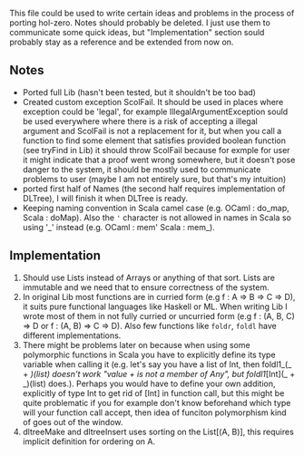 This file could be used to write certain ideas and problems in the process of porting hol-zero. Notes should probably be deleted. I just use them to communicate some quick ideas, but "Implementation" section sould probably stay as a reference and be extended from now on.

## Notes
- Ported full Lib (hasn't been tested, but it shouldn't be too bad)
- Created custom exception ScolFail. It should be used in places where exception could be 'legal', for example IllegalArgumentException sould be used everywhere where there is a risk of accepting a illegal argument and ScolFail is not a replacement for it, but when you call a function to find some element that satisfies provided boolean function (see tryFind in Lib) it should throw ScolFail because for exmple for user it might indicate that a proof went wrong somewhere, but it doesn't pose danger to the system, it should be mostly used to communicate problems to user (maybe I am not entirely sure, but that's my intuition)
- ported first half of Names (the second half requires implementation of DLTree), I will finish it when DLTree is ready.
- Keeping naming convention in Scala camel case (e.g. OCaml : do_map, Scala : doMap). Also the `'` character is not allowed in names in Scala so using '\_' instead (e.g. OCaml : mem' Scala : mem\_).

## Implementation
1. Should use Lists instead of Arrays or anything of that sort. Lists are immutable and we need that to ensure correctness of the system.
2. In original Lib most functions are in curried form (e.g f : A => B => C => D), it suits pure functional languages like Haskell or ML. When writing Lib I wrote most of them in not fully curried or uncurried form (e.g f : (A, B, C) => D or f : (A, B) => C => D). Also few functions like `foldr`, `foldl` have different implementations.
3. There might be problems later on because when using some polymorphic functions in Scala you have to explicitly define its type variable when calling it (e.g. let's say you have a list of Int, then foldl1_(_ + _)(list) doesn't work "value + is not a member of Any", but  foldl1_[Int](_ + _)(list) does.). Perhaps you would have to define your own addition, explicitly of type Int to get rid of [Int] in function call, but this might be quite problematic if you for example don't know beforehand which type will your function call accept, then idea of funciton polymorphism kind of goes out of the window.
4. dltreeMake and dltreeInsert uses sorting on the List[(A, B)], this requires implicit definition for ordering on A.
